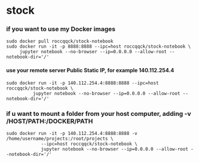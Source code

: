 # stock

### if you want to use my Docker images
`````` 
sudo docker pull roccqqck/stock-notebook
sudo docker run -it -p 8888:8888 --ipc=host roccqqck/stock-notebook \
     jupyter notebook --no-browser --ip=0.0.0.0 --allow-root --notebook-dir='/'
``````
#### use your remote server Public Static IP, for example  140.112.254.4
`````` 
sudo docker run -it -p 140.112.254.4:8888:8888 --ipc=host roccqqck/stock-notebook \
          jupyter notebook --no-browser --ip=0.0.0.0 --allow-root --notebook-dir='/'
``````
### if u want to mount a folder from your host computer, adding -v /HOST/PATH:/DOCKER/PATH 
`````` 
sudo docker run -it -p 140.112.254.4:8888:8888 -v /home/username/projects:/root/projects \
             --ipc=host roccqqck/stock-notebook \
             jupyter notebook --no-browser --ip=0.0.0.0 --allow-root --notebook-dir='/'
``````
